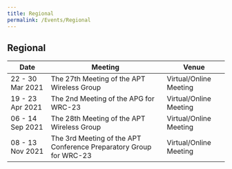 ```yaml
---
title: Regional
permalink: /Events/Regional
---
```

## **Regional**

| Date| Meeting | Venue |
| ------------ | ------------- | ------------- |
| 22 - 30 Mar 2021 | The 27th Meeting of the APT Wireless Group | Virtual/Online Meeting |
| 19 - 23 Apr 2021 | The 2nd Meeting of the APG for WRC-23 | Virtual/Online Meeting |
| 06 - 14 Sep 2021 | The 28th Meeting of the APT Wireless Group | Virtual/Online Meeting |
| 08 - 13 Nov 2021 | The 3rd Meeting of the APT Conference Preparatory Group for WRC-23 | Virtual/Online Meeting |